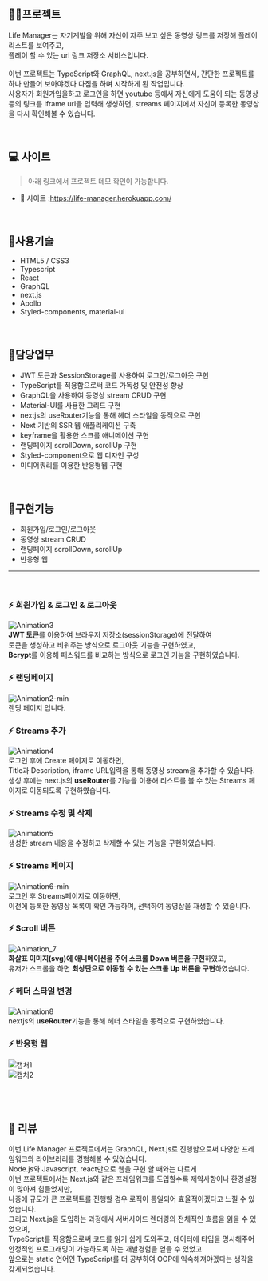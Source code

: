 ## 👩‍💻프로젝트 

Life Manager는 자기계발을 위해 자신이 자주 보고 싶은 동영상 링크를 저장해 플레이리스트를 보여주고, <br />
플레이 할 수 있는 url 링크 저장소 서비스입니다.<br /><br />
이번 프로젝트는 TypeScript와 GraphQL, next.js을 공부하면서, 간단한 프로젝트를 하나 만들어 보아야겠다 다짐을 하며 시작하게 된 작업입니다.<br />
사용자가 회원가입을하고 로그인을 하면 youtube 등에서 자신에게 도움이 되는 동영상 등의 링크를 iframe url을 입력해 생성하면, 
streams 페이지에서 자신이 등록한 동영상을 다시 확인해볼 수 있습니다.<br />


<br />

## 💻 사이트

> 아래 링크에서 프로젝트 데모 확인이 가능합니다. <br />
- 🎯 사이트 :https://life-manager.herokuapp.com/

<br />

## 📗사용기술
- HTML5 / CSS3
- Typescript
- React
- GraphQL
- next.js
- Apollo
- Styled-components, material-ui

<br />

## 📝담당업무
- JWT 토큰과 SessionStorage를 사용하여 로그인/로그아웃 구현
- TypeScript를 적용함으로써 코드 가독성 및 안전성 향상
- GraphQL을 사용하여 동영상 stream CRUD 구현
- Material-UI를 사용한 그리드 구현
- nextjs의 useRouter기능을 통해 헤더 스타일을 동적으로 구현
- Next 기반의 SSR 웹 애플리케이션 구축
- keyframe을 활용한 스크롤 애니메이션 구현
- 랜딩페이지 scrollDown, scrollUp 구현
- Styled-component으로 웹 디자인 구성
- 미디어쿼리를 이용한 반응형웹 구현

<br />

## 📜구현기능
- 회원가입/로그인/로그아웃
- 동영상 stream CRUD 
- 랜딩페이지 scrollDown, scrollUp
- 반응형 웹

<hr />
<br />

### ⚡ 회원가입 & 로그인 & 로그아웃
![Animation3](https://user-images.githubusercontent.com/29578054/133893218-a4a32757-9287-4320-a831-01be5a22dbe7.gif)
<br />
**JWT 토큰**를 이용하여 브라우저 저장소(sessionStorage)에 전달하여<br />
토큰을 생성하고 비워주는 방식으로 로그아웃 기능을 구현하였고,<br />
**Bcrypt**를 이용해 패스워드를 비교하는 방식으로 로그인 기능을 구현하였습니다.<br />

### ⚡ 랜딩페이지
![Animation2-min](https://user-images.githubusercontent.com/29578054/133893233-cce2fb43-ea95-4c07-be1a-a7e60b72a367.gif)
<br />
랜딩 페이지 입니다.<br />

### ⚡ Streams 추가
![Animation4](https://user-images.githubusercontent.com/29578054/133893247-be99f946-962c-4671-82b8-90ea6e9aadb7.gif)
<br />
로그인 후에 Create 페이지로 이동하면, <br />
Title과 Description, iframe URL입력을 통해 동영상 stream을 추가할 수 있습니다. <br />
생성 후에는 next.js의 **useRouter**를 기능을 이용해 리스트를 볼 수 있는 Streams 페이지로 이동되도록 구현하였습니다.
<br />

### ⚡ Streams 수정 및 삭제
![Animation5](https://user-images.githubusercontent.com/29578054/133893256-90b9bde9-0164-4ad8-b3a3-fae49d5bdd6f.gif)
<br />
생성한 stream 내용을 수정하고 삭제할 수 있는 기능을 구현하였습니다.
<br />

### ⚡ Streams 페이지
![Animation6-min](https://user-images.githubusercontent.com/29578054/133893306-9fe35dda-9aa3-4a05-9d73-334ce745b442.gif)
<br />
로그인 후 Streams페이지로 이동하면, <br />
이전에 등록한 동영상 목록이 확인 가능하며, 선택하여 동영상을 재생할 수 있습니다. 
<br />

### ⚡ Scroll 버튼
![Animation_7](https://user-images.githubusercontent.com/29578054/133929110-172ef20e-435a-44cc-9fbc-af23cf1eeee3.gif)
<br />
**화살표 이미지(svg)에 애니메이션을 주어 스크롤 Down 버튼을 구현**하였고, <br />
유저가 스크롤을 하면 **최상단으로 이동할 수 있는 스크롤 Up 버튼을 구현**하였습니다.
<br />

### ⚡ 헤더 스타일 변경
![Animation8](https://user-images.githubusercontent.com/29578054/133893449-ab43f924-cb77-4796-8b8c-493885e8a479.gif)
<br />
nextjs의 **useRouter**기능을 통해 헤더 스타일을 동적으로 구현하였습니다.
<br />

### ⚡ 반응형 웹
![캡처1](https://user-images.githubusercontent.com/29578054/133929252-ad7aaf3f-9782-4cde-907a-b490425db355.PNG)
<br />
![캡처2](https://user-images.githubusercontent.com/29578054/133929269-acc4dd23-1515-4f87-aafa-248e039fdbb4.PNG)
<br />
<br />
<br />
<br />
## 🌵 리뷰
이번 Life Manager 프로젝트에서는 GraphQL, Next.js로 진행함으로써 다양한 프레임워크와 라이브러리를 경험해볼 수 있었습니다.<br/>
Node.js와 Javascript, react만으로 웹을 구현 할 때와는 다르게<br />
이번 프로젝트에서는 Next.js와 같은 프레임워크를 도입할수록 제약사항이나 환경설정이 많아져 힘들었지만,<br />
나중에 규모가 큰 프로젝트를 진행할 경우 로직이 통일되어 효율적이겠다고 느낄 수 있었습니다.<br />
그리고 Next.js을 도입하는 과정에서 서버사이드 렌더링의 전체적인 흐름을 읽을 수 있었으며,<br />
TypeScript를 적용함으로써 코드를 읽기 쉽게 도와주고, 데이터에 타입을 명시해주어 안정적인 프로그래밍이 가능하도록 하는 개발경험을 얻을 수 있었고 <br />
앞으로는 static 언어인 TypeScript를 더 공부하여 OOP에 익숙해져야겠다는 생각을 갖게되었습니다.<br />

